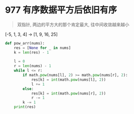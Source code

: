 # 977 有序数据平方后依旧有序

> 双指针, 两边的平方大的那个肯定最大, 往中间收敛越来越小


[-5, 1, 3, 4] -> [1, 9, 16, 25]

```python
def pow_arr(nums):  
    res = [None for _ in nums]  
    k = len(res) - 1  
  
    l = 0  
    r = len(nums) - 1  
    while l <= r:  
        if math.pow(nums[l], 2) >= math.pow(nums[r], 2):  
            res[k] = int(math.pow(nums[l], 2))  
            l += 1  
        else:  
            res[k] = int(math.pow(nums[r], 2))  
            r -= 1  
        k -= 1  
    print(res)
```